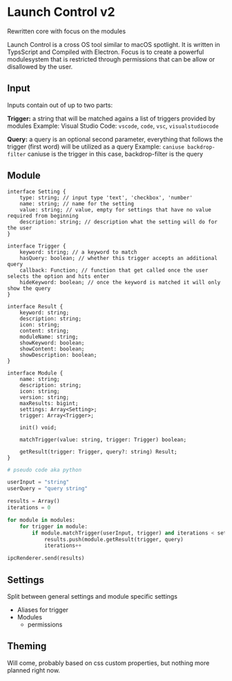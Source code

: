 # Launch Control v2

Rewritten core with focus on the modules

Launch Control is a cross OS tool similar to macOS spotlight. It is written in TypsScript and Compiled with Electron. Focus is to create a powerful modulesystem that is restricted through permissions that can be allow or disallowed by the user.


## Input

Inputs contain out of up to two parts:

**Trigger:** a string that will be matched agains a list of triggers provided by modules
Example: Visual Studio Code: `vscode`, `code`, `vsc`, `visualstudiocode`

**Query:** a query is an optional second parameter, everything that follows the trigger (first word) will be utilized as a query
Example: `caniuse backdrop-filter` caniuse is the trigger in this case, backdrop-filter is the query


## Module

```tsx
interface Setting {
	type: string; // input type 'text', 'checkbox', 'number'
	name: string; // name for the setting 
	value: string; // value, empty for settings that have no value required from beginning
	description: string; // description what the setting will do for the user
}

interface Trigger {
	keyword: string; // a keyword to match
	hasQuery: boolean; // whether this trigger accepts an additional query
	callback: Function; // function that get called once the user selects the option and hits enter
	hideKeyword: boolean; // once the keyword is matched it will only show the query 
}

interface Result {
	keyword: string;
	description: string;
	icon: string;
	content: string;
	moduleName: string;
	showKeyword: boolean;
	showContent: boolean;
	showDescription: boolean;
}

interface Module {
	name: string;
	description: string;
	icon: string;
	version: string;
	maxResults: bigint;
    settings: Array<Setting>;
	trigger: Array<Trigger>;

	init() void;

	matchTrigger(value: string, trigger: Trigger) boolean;
	
	getResult(trigger: Trigger, query?: string) Result;
}
```

```python
# pseudo code aka python

userInput = "string"
userQuery = "query string"

results = Array()
iterations = 0

for module in modules:
	for trigger in module:
		if module.matchTrigger(userInput, trigger) and iterations < settings.maxResults:
			results.push(module.getResult(trigger, query)
			iterations++

ipcRenderer.send(results)			
```

## Settings

Split between general settings and module specific settings

- Aliases for trigger
- Modules
    - permissions


## Theming 

Will come, probably based on css custom properties, but nothing more planned right now.
    